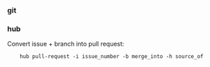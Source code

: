 ### git


### hub
Convert issue + branch into pull request:

        hub pull-request -i issue_number -b merge_into -h source_of
